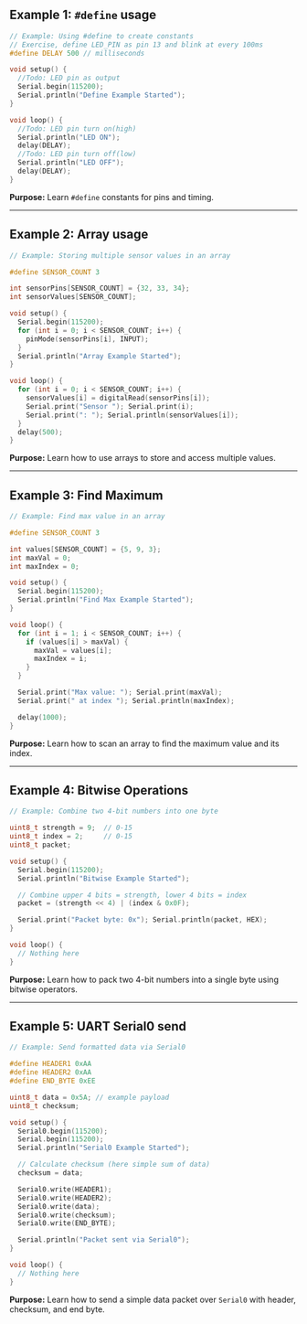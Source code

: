 ## **Example 1: `#define` usage**

```cpp
// Example: Using #define to create constants
// Exercise, define LED_PIN as pin 13 and blink at every 100ms
#define DELAY 500 // milliseconds

void setup() {
  //Todo: LED pin as output
  Serial.begin(115200);
  Serial.println("Define Example Started");
}

void loop() {
  //Todo: LED pin turn on(high)
  Serial.println("LED ON");
  delay(DELAY);
  //Todo: LED pin turn off(low)
  Serial.println("LED OFF");
  delay(DELAY);
}
```

**Purpose:** Learn `#define` constants for pins and timing.

---

## **Example 2: Array usage**

```cpp
// Example: Storing multiple sensor values in an array

#define SENSOR_COUNT 3

int sensorPins[SENSOR_COUNT] = {32, 33, 34};
int sensorValues[SENSOR_COUNT];

void setup() {
  Serial.begin(115200);
  for (int i = 0; i < SENSOR_COUNT; i++) {
    pinMode(sensorPins[i], INPUT);
  }
  Serial.println("Array Example Started");
}

void loop() {
  for (int i = 0; i < SENSOR_COUNT; i++) {
    sensorValues[i] = digitalRead(sensorPins[i]);
    Serial.print("Sensor "); Serial.print(i);
    Serial.print(": "); Serial.println(sensorValues[i]);
  }
  delay(500);
}
```

**Purpose:** Learn how to use arrays to store and access multiple values.

---

## **Example 3: Find Maximum**

```cpp
// Example: Find max value in an array

#define SENSOR_COUNT 3

int values[SENSOR_COUNT] = {5, 9, 3};
int maxVal = 0;
int maxIndex = 0;

void setup() {
  Serial.begin(115200);
  Serial.println("Find Max Example Started");
}

void loop() {
  for (int i = 1; i < SENSOR_COUNT; i++) {
    if (values[i] > maxVal) {
      maxVal = values[i];
      maxIndex = i;
    }
  }

  Serial.print("Max value: "); Serial.print(maxVal);
  Serial.print(" at index "); Serial.println(maxIndex);

  delay(1000);
}
```

**Purpose:** Learn how to scan an array to find the maximum value and its index.

---

## **Example 4: Bitwise Operations**

```cpp
// Example: Combine two 4-bit numbers into one byte

uint8_t strength = 9;  // 0-15
uint8_t index = 2;     // 0-15
uint8_t packet;

void setup() {
  Serial.begin(115200);
  Serial.println("Bitwise Example Started");

  // Combine upper 4 bits = strength, lower 4 bits = index
  packet = (strength << 4) | (index & 0x0F);

  Serial.print("Packet byte: 0x"); Serial.println(packet, HEX);
}

void loop() {
  // Nothing here
}
```

**Purpose:** Learn how to pack two 4-bit numbers into a single byte using bitwise operators.

---

## **Example 5: UART Serial0 send**

```cpp
// Example: Send formatted data via Serial0

#define HEADER1 0xAA
#define HEADER2 0xAA
#define END_BYTE 0xEE

uint8_t data = 0x5A; // example payload
uint8_t checksum;

void setup() {
  Serial0.begin(115200);
  Serial.begin(115200);
  Serial.println("Serial0 Example Started");

  // Calculate checksum (here simple sum of data)
  checksum = data;

  Serial0.write(HEADER1);
  Serial0.write(HEADER2);
  Serial0.write(data);
  Serial0.write(checksum);
  Serial0.write(END_BYTE);

  Serial.println("Packet sent via Serial0");
}

void loop() {
  // Nothing here
}
```

**Purpose:** Learn how to send a simple data packet over `Serial0` with header, checksum, and end byte.
